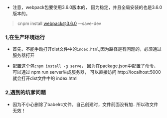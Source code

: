 - 注意，webpack包要使用3.6.0版本的，
因为稳定，并且全局安装的也是3.6.0版本的。

> cnpm install webpack@3.6.0 --save-dev

### 1,在生产环境运行
- 首先，不能手动打开dist文件中的`index.html`,因为路径是有问题的，必须通过服务器打开

- 配置这个包`cnpm install -g serve`，
    因为在package.json中配置了命令，
    可以通过 npm run server生成服务器，
    可以直接访问 http://localhost:5000
    就会打开dist文件中的 index.html

### 2,遇到的坑爹问题
- 因为不小心删除了babelrc文件，自己创建时，文件前面没有加`.` 所以改文件无效！



